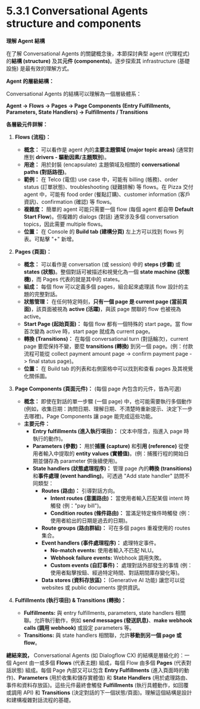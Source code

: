 # 5.3.1 Conversational Agents structure and components

**理解 Agent 結構**

在了解 Conversational Agents 的關鍵概念後，本節探討典型 agent (代理程式) 的**結構 (structure)** 及其**元件 (components)**。逐步探索其 infrastructure (基礎設施) 是最有效的理解方式。

**Agent 的層級結構：**

Conversational Agents 的結構可以理解為一個層級體系：

**Agent -> Flows -> Pages -> Page Components (Entry Fulfillments, Parameters, State Handlers) -> Fulfillments / Transitions**

**各層級元件詳解：**

1. **Flows (流程)：**
    
    - **概念：** 可以看作是 agent 內的**主要主題領域 (major topic areas)** (通常對應到 **drivers - 驅動因素/主題類別**)。
    - **用途：** 用於封裝 (encapsulate) 主題領域及相關的 **conversational paths (對話路徑)**。
    - **範例：** 在 Telco (電信) use case 中，可能有 billing (帳務)、order status (訂單狀態)、troubleshooting (疑難排解) 等 flows。在 Pizza 交付 agent 中，可能有 food order (餐點訂購)、customer information (客戶資訊)、confirmation (確認) 等 flows。
    - **複雜度：** 簡單的 agent 可能只需要一個 flow (每個 agent 都自帶 **Default Start Flow**)。但複雜的 dialogs (對話) 通常涉及多個 conversation topics，因此需要 multiple flows。
    - **位置：** 在 Console 的 **Build tab (建構分頁)** 左上方可以找到 flows 列表。可點擊 "+" 新增。
2. **Pages (頁面)：**
    
    - **概念：** 可以看作是 conversation (或 session) 中的 **steps (步驟)** 或 **states (狀態)**。整個對話可被描述和視覺化為一個 **state machine (狀態機)**，而 Pages 代表的就是其中的 states。
    - **組成：** 每個 flow 可以定義多個 pages，組合起來處理該 flow 設計的主題的完整對話。
    - **狀態管理：** 在任何特定時刻，**只有一個 page 是 current page (當前頁面)**，該頁面被視為 **active (活躍)**，與該 page 關聯的 flow 也被視為 active。
    - **Start Page (起始頁面)：** 每個 flow 都有一個特殊的 start page。當 flow 首次變為 active 時，start page 就成為 current page。
    - **轉換 (Transitions)：** 在每個 conversational turn (對話輪次)，current page 要麼保持不變，要麼 **transitions (轉換)** 到另一個 page。(例：付款流程可能從 collect payment amount page -> confirm payment page -> final status page)。
    - **位置：** 在 Build tab 的列表和右側窗格中可以找到和查看 pages 及其視覺化關係圖。
3. **Page Components (頁面元件)：** (每個 page 內包含的元件，皆為可選)
    
    - **概念：** 即使在對話的單一步驟 (一個 page) 中，也可能需要執行多個動作 (例如，收集日期：詢問日期、理解日期、不清楚時重新提示、決定下一步去哪裡)。Page Components 讓 page 能完成這些功能。
    - **主要元件：**
        - **Entry fulfillments (進入執行項目)：** (文本中隱含，指進入 page 時執行的動作)。
        - **Parameters (參數)：** 用於**捕獲 (capture)** 和**引用 (reference)** 從使用者輸入中提取的 **entity values (實體值)**。(例：捕獲行程的開始日期並儲存為 parameter 供後續使用)。
        - **State handlers (狀態處理程序)：** 管理 page 內的**轉換 (transitions)** 和**事件處理 (event handling)**。可透過 "Add state handler" 訪問不同類型：
            - **Routes (路由)：** 引導對話方向。
                - **Intent routes (意圖路由)：** 當使用者輸入匹配某個 intent 時觸發 (例："pay bill")。
                - **Condition routes (條件路由)：** 當滿足特定條件時觸發 (例：使用者給出的日期是過去的日期)。
            - **Route groups (路由群組)：** 可在多個 pages 重複使用的 routes 集合。
            - **Event handlers (事件處理程序)：** 處理特定事件。
                - **No-match events:** 使用者輸入不匹配 NLU。
                - **Webhook failure events:** Webhook 調用失敗。
                - **Custom events (自訂事件)：** 處理對話外部發生的事情 (例：使用者點擊按鈕、經過特定時間、對話期間庫存變化等)。
            - **Data stores (資料存放區)：** (Generative AI 功能) 讓您可以從 websites 或 public documents 提供資訊。
4. **Fulfillments (執行項目) & Transitions (轉換)：**
    
    - **Fulfillments:** 與 entry fulfillments, parameters, state handlers 相關聯。允許執行動作，例如 **send messages (發送訊息)**、**make webhook calls (調用 webhook)** 或設定 parameters 等。
    - **Transitions:** 與 state handlers 相關聯，允許**移動到另一個 page 或 flow**。

**總結來說，** Conversational Agents (如 Dialogflow CX) 的結構是層級化的：一個 Agent 由一或多個 **Flows** (代表主題) 組成，每個 Flow 由多個 **Pages** (代表對話狀態) 組成。每個 Page 內部又可以包含 **Entry Fulfillments** (進入頁面時的動作)、**Parameters** (用於收集和儲存實體值) 和 **State Handlers** (用於處理路由、事件和資料存放區)。這些元件最終會觸發 **Fulfillments** (執行具體動作，如回覆或調用 API) 和 **Transitions** (決定對話的下一個狀態/頁面)。理解這個結構是設計和建構複雜對話流程的基礎。